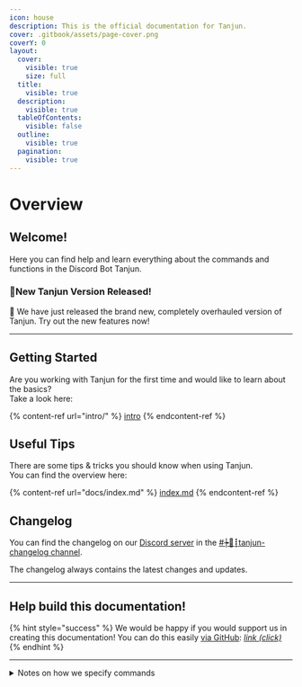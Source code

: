 ```yaml
---
icon: house
description: This is the official documentation for Tanjun.
cover: .gitbook/assets/page-cover.png
coverY: 0
layout:
  cover:
    visible: true
    size: full
  title:
    visible: true
  description:
    visible: true
  tableOfContents:
    visible: false
  outline:
    visible: true
  pagination:
    visible: true
---
```


# Overview

## Welcome! <a href="#a1" id="a1"></a>

Here you can find help and learn everything about the commands and functions in the Discord Bot Tanjun.

### 🎉New Tanjun Version Released!

💫 We have just released the brand new, completely overhauled version of Tanjun. Try out the new features now!

***

## Getting Started <a href="#a2" id="a2"></a>

Are you working with Tanjun for the first time and would like to learn about the basics?\
Take a look here:

{% content-ref url="intro/" %}
[intro](intro/)
{% endcontent-ref %}

## Useful Tips <a href="#a3" id="a3"></a>

There are some tips & tricks you should know when using Tanjun.\
You can find the overview here:

{% content-ref url="docs/index.md" %}
[index.md](docs/index.md)
{% endcontent-ref %}

## Changelog <a href="#a4" id="a4"></a>

You can find the changelog on our [Discord server](https://discord.arion2000.xyz) in the [#┾🦆┋tanjun-changelog channel](https://discord.com/channels/831161440705839124/1098902476708642816).

The changelog always contains the latest changes and updates.

***

## Help build this documentation! <a href="#a5" id="a5"></a>

{% hint style="success" %}
We would be happy if you would support us in creating this documentation! You can do this easily [via GitHub](https://github.com/TanjunBot/Tanjun-Dokumentation): [_link (click)_](https://github.com/TanjunBot/Tanjun-Dokumentation)
{% endhint %}

***

<details>

<summary>Notes on how we specify commands</summary>

When we specify commands, they often contain elements that you need to replace with something. We specify these cases as follows:

<pre><code><strong>/command-name <Required argument> [Optional argument]
</strong></code></pre>

As in the example, the characters `<`, `>`, `[` and `]` indicate required and optional arguments, which you must enter yourself.

</details>
